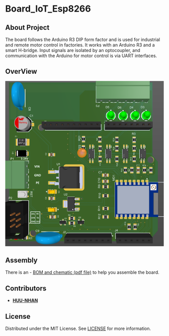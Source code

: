 # Board_IoT_Esp8266

## About Project
The board follows the Arduino R3 DIP form factor and is used for industrial and remote motor control in factories. It works with an Arduino R3 and a smart H-bridge. Input signals are isolated by an optocoupler, and communication with the Arduino for motor control is via UART interfaces.

## OverView 
<p align="center">
  <img src="assets\3D_View.png" alt="Dashboard overview" width="600" />
</p>

## Assembly

There is an - [ BOM and chematic (pdf file)](Schenatic_Board.pdf) to help you assemble the board.

## Contributors

* [**HUU-NHAN**](https://github.com/huunhanspkt03)

## License

Distributed under the MIT License. See [LICENSE](LICENSE) for more information.
